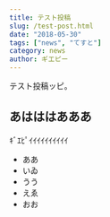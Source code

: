 ```yaml
---
title: テスト投稿
slug: /test-post.html
date: "2018-05-30"
tags: ["news", "てすと"]
category: news
author: ギエピー
---
```


テスト投稿ッピ。

## あはははあああ

ｷﾞｴﾋﾟｲｲｲｲｲｲｲｲｲｲ

* ああ
* いゐ
* うう
* えゑ
* おお
